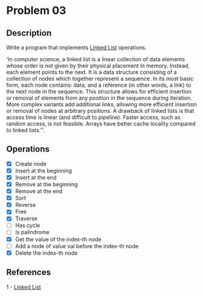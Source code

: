 # Problem 03

## Description
Write a program that implements [Linked List](https://en.wikipedia.org/wiki/Linked_list) operations.

'In computer science, a linked list is a linear collection of data elements whose order is not given by their physical placement in memory. Instead, each element points to the next. It is a data structure consisting of a collection of nodes which together represent a sequence. In its most basic form, each node contains: data, and a reference (in other words, a link) to the next node in the sequence. This structure allows for efficient insertion or removal of elements from any position in the sequence during iteration. More complex variants add additional links, allowing more efficient insertion or removal of nodes at arbitrary positions. A drawback of linked lists is that access time is linear (and difficult to pipeline). Faster access, such as random access, is not feasible. Arrays have better cache locality compared to linked lists.'¹.

## Operations
- [x] Create node
- [x] Insert at the beginning
- [x] Insert at the end
- [x] Remove at the beginning
- [x] Remove at the end
- [x] Sort
- [x] Reverse
- [x] Free
- [x] Traverse
- [ ] Has cycle
- [ ] Is palindrome
- [x] Get the value of the index-th node
- [ ] Add a node of value val before the index-th node
- [x] Delete the index-th node

## References
1 -  [Linked List](https://en.wikipedia.org/wiki/Linked_list)